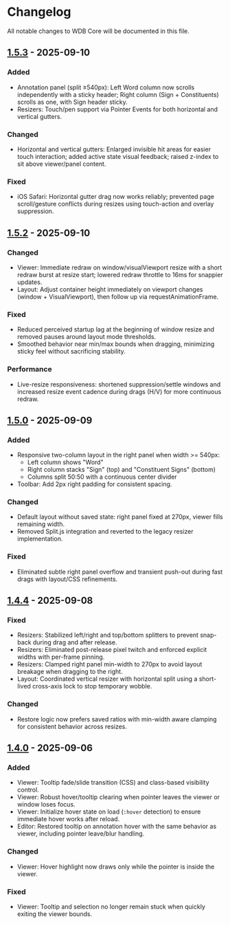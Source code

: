 # Changelog

All notable changes to WDB Core will be documented in this file.

## [1.5.3] - 2025-09-10

### Added
- Annotation panel (split ≥540px): Left Word column now scrolls independently with a sticky header; Right column (Sign + Constituents) scrolls as one, with Sign header sticky.
- Resizers: Touch/pen support via Pointer Events for both horizontal and vertical gutters.

### Changed
- Horizontal and vertical gutters: Enlarged invisible hit areas for easier touch interaction; added active state visual feedback; raised z-index to sit above viewer/panel content.

### Fixed
- iOS Safari: Horizontal gutter drag now works reliably; prevented page scroll/gesture conflicts during resizes using touch-action and overlay suppression.

## [1.5.2] - 2025-09-10

### Changed
- Viewer: Immediate redraw on window/visualViewport resize with a short redraw burst at resize start; lowered redraw throttle to 16ms for snappier updates.
- Layout: Adjust container height immediately on viewport changes (window + VisualViewport), then follow up via requestAnimationFrame.

### Fixed
- Reduced perceived startup lag at the beginning of window resize and removed pauses around layout mode thresholds.
- Smoothed behavior near min/max bounds when dragging, minimizing sticky feel without sacrificing stability.

### Performance
- Live-resize responsiveness: shortened suppression/settle windows and increased resize event cadence during drags (H/V) for more continuous redraw.

## [1.5.0] - 2025-09-09

### Added
- Responsive two-column layout in the right panel when width >= 540px:
	- Left column shows "Word"
	- Right column stacks "Sign" (top) and "Constituent Signs" (bottom)
	- Columns split 50:50 with a continuous center divider
- Toolbar: Add 2px right padding for consistent spacing.

### Changed
- Default layout without saved state: right panel fixed at 270px, viewer fills remaining width.
- Removed Split.js integration and reverted to the legacy resizer implementation.

### Fixed
- Eliminated subtle right panel overflow and transient push-out during fast drags with layout/CSS refinements.

## [1.4.4] - 2025-09-08

### Fixed
- Resizers: Stabilized left/right and top/bottom splitters to prevent snap-back during drag and after release.
- Resizers: Eliminated post-release pixel twitch and enforced explicit widths with per-frame pinning.
- Resizers: Clamped right panel min-width to 270px to avoid layout breakage when dragging to the right.
- Layout: Coordinated vertical resizer with horizontal split using a short-lived cross-axis lock to stop temporary wobble.

### Changed
- Restore logic now prefers saved ratios with min-width aware clamping for consistent behavior across resizes.

## [1.4.0] - 2025-09-06

### Added
- Viewer: Tooltip fade/slide transition (CSS) and class-based visibility control.
- Viewer: Robust hover/tooltip clearing when pointer leaves the viewer or window loses focus.
- Viewer: Initialize hover state on load (`:hover` detection) to ensure immediate hover works after reload.
- Editor: Restored tooltip on annotation hover with the same behavior as viewer, including pointer leave/blur handling.

### Changed
- Viewer: Hover highlight now draws only while the pointer is inside the viewer.

### Fixed
- Viewer: Tooltip and selection no longer remain stuck when quickly exiting the viewer bounds.

[1.4.0]: https://github.com/wakitosh/wdb_module/releases/tag/1.4.0
[1.4.4]: https://github.com/wakitosh/wdb_module/releases/tag/1.4.4
[1.5.0]: https://github.com/wakitosh/wdb_module/releases/tag/1.5.0
[1.5.2]: https://github.com/wakitosh/wdb_module/releases/tag/1.5.2
[1.5.3]: https://github.com/wakitosh/wdb_module/releases/tag/1.5.3
